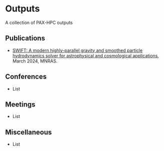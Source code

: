 # Outputs

A collection of PAX-HPC outputs

## Publications

- [SWIFT: A modern highly-parallel gravity and smoothed particle hydrodynamics solver for astrophysical and cosmological applications](https://arxiv.org/abs/2305.13380), March 2024, MNRAS.

## Conferences

- List

## Meetings

- List

## Miscellaneous

- List
